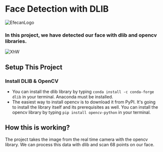 # Face Detection with DLIB
![EfecanLogo](https://avatars.githubusercontent.com/u/66366306?s=100&u=dc5e6f5b4a05d07958d9a867b803760aa2b1613e&v=4)
### In this project, we have detected our face with dlib and opencv libraries.
![XhW](https://i.imgur.com/qHAcfhX.gif)
## Setup This Project
### Install DLIB & OpenCV
- You can install the dlib library by typing ```conda install -c conda-forge dlib``` in your terminal. Anaconda must be installed.
- The easiest way to install opencv is to download it from PyPI. It's going to install the library itself and its prerequisites as well. You can install the opencv library by typing ```pip install opencv-python``` in your terminal.
## How this is working?
The project takes the image from the real time camera with the opencv library. We can process this data with dlib and scan 68 points on our face.
